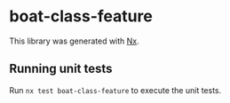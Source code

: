 # boat-class-feature

This library was generated with [Nx](https://nx.dev).

## Running unit tests

Run `nx test boat-class-feature` to execute the unit tests.

